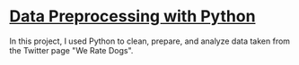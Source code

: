 # [Data Preprocessing with Python](https://github.com/Thayne-Campbell/My-Portfolio/blob/main/Data_Preprocessing_Project/wrangle_act.ipynb)
In this project, I used Python to clean, prepare, and analyze data taken from the Twitter page "We Rate Dogs".
